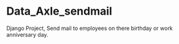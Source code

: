# Data_Axle_sendmail
Django Project, Send mail to employees on there birthday or work anniversary day.
